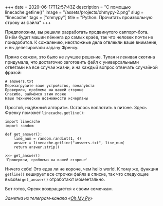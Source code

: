 +++
date = 2020-06-17T12:57:43Z
description = "С помощью linecache.getline()"
image = "/assets/projects/ohmypy-2.png"
slug = "linecache"
tags = ["ohmypy"]
title = "Python. Прочитать произвольную строку из файла"
+++

Предположим, вы решили разработать продвинутого саппорт-бота. В нём будет машин лёнинга до самых краёв, так что человек почти не понадобится. К сожалению, неотложные дела отвлекли ваше внимание, и вы делегировали задачу Френку.

Прямо скажем, это было не лучшее решение. Тупая и ленивая скотина придумала, что достаточно заготовить файл с универсальными ответами на все случаи жизни, и на каждый вопрос отвечать случайной фразой:

```
# answers.txt
Перезагрузите ваше устройство, пожалуйста
Проверили, проблема на вашей стороне
Спасибо, займёмся этим позже
Наши технические возможности исчерпаны
```

Простой, надёжный алгоритм. Осталось воплотить в питоне. Здесь Френку поможет `linecache.getline()`:

```
import linecache
import random

def get_answer():
    line_num = random.randint(1, 4)
    answer = linecache.getline("answers.txt", line_num)
    return answer.strip()
```

```
>>> get_answer()
'Проверили, проблема на вашей стороне'
```

Ничего себе! Это едва ли не короче, чем hello world. К тому же, функция `getline()` кеширует все строчки файла в списке, так что следующие вызовы `get_answer()` отработают моментально.

Бот готов, Френк возвращается к своим семечкам.

<div class="row">
<div class="col-xs-12 col-sm-10 col-md-8"><p><em>Заметка из телеграм-канала <span class="nowrap"><i class="fas fa-kiwi-bird"></i> «<a href="tg://resolve?domain=ohmypy">Oh My Py</a>»</span></em></p></div>
</div>
